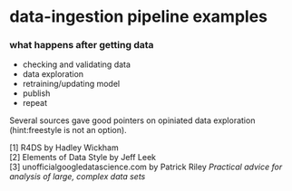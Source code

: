 # data-ingestion pipeline examples

### what happens after getting data  
- checking and validating data
- data exploration
- retraining/updating model
- publish 
- repeat 

Several sources gave good pointers on opiniated data exploration (hint:freestyle is not an option). 

[1] R4DS by Hadley Wickham  
[2] Elements of Data Style by Jeff Leek  
[3] unofficialgoogledatascience.com by Patrick Riley *Practical advice for analysis of large, complex data sets*
